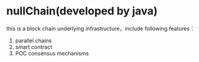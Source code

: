 # nullChain(developed by java)
this is a block chain underlying infrastructure，include following features：
1. parallel chains
2. smart contract
3. POC consensus mechanisms
